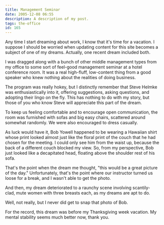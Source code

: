 ```yaml
---
title: Management Seminar
date: 2005-12-08 06:55
description: A description of my post.
tags: the-office
id: 165
---
```

Any time I start dreaming about work, I know that it's time for a vacation.  I suppose I should be worried when updating content for this site becomes a subject of one of my dreams.  Actually, one recent dream included both.

I was dragged along with a bunch of other middle management types from my office to some sort of feel-good management seminar at a hotel conference room.  It was a real high-fluff, low-content thing from a good speaker who knew nothing about the realities of doing business. 

The program was really hokey, but I distinctly remember that Steve Helmke was enthusiastically into it, offering suggestions, asking questions, and adopting their lingo on the fly.  This has nothing to do with my story, but those of you who know Steve will appreciate this part of the dream.


To keep us feeling comfortable and to encourage open communication, the room was furnished with sofas and big easy chairs, scattered around somewhat randomly.  We were also encouraged to dress casually.

As luck would have it, Bob Yowell happened to be wearing a Hawaiian shirt whose print looked almost just like the floral print of the couch that he had chosen for the meeting.  I could only see him from the waist up, because the back of a different couch blocked my view.  So, from my perspective, Bob just looked like a decapitated head, floating above the shoulder rest of his sofa.

That's the point when the dream me thought, "this would be a great picture of the day."  Unfortunately, that's the point where our instructor turned us loose for a break, and I wasn't able to get the photo.

And then, my dream deteriorated to a raunchy scene involving scantily-clad, mute women with three breasts each, as my dreams are apt to do.  

Well, not really, but I never did get to snap that photo of Bob.

For the record, this dream was before my Thanksgiving week vacation.  My mental stability seems much better now, thank you.
